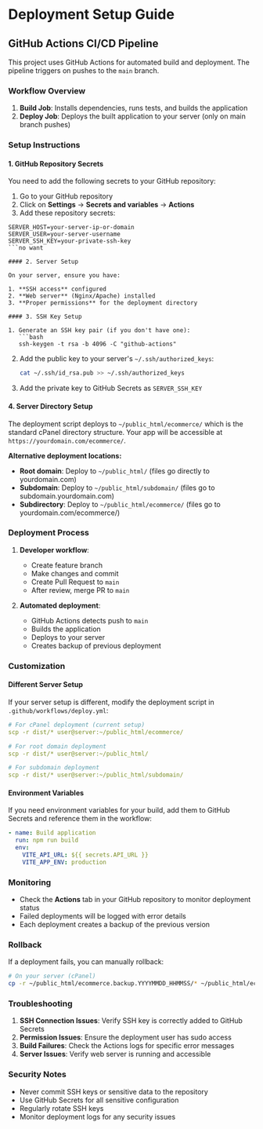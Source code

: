 # Deployment Setup Guide

## GitHub Actions CI/CD Pipeline

This project uses GitHub Actions for automated build and deployment. The pipeline triggers on pushes to the `main` branch.

### Workflow Overview

1. **Build Job**: Installs dependencies, runs tests, and builds the application
2. **Deploy Job**: Deploys the built application to your server (only on main branch pushes)

### Setup Instructions

#### 1. GitHub Repository Secrets

You need to add the following secrets to your GitHub repository:

1. Go to your GitHub repository
2. Click on **Settings** → **Secrets and variables** → **Actions**
3. Add these repository secrets:

```
SERVER_HOST=your-server-ip-or-domain
SERVER_USER=your-server-username
SERVER_SSH_KEY=your-private-ssh-key
```no want

#### 2. Server Setup

On your server, ensure you have:

1. **SSH access** configured
2. **Web server** (Nginx/Apache) installed
3. **Proper permissions** for the deployment directory

#### 3. SSH Key Setup

1. Generate an SSH key pair (if you don't have one):
   ```bash
   ssh-keygen -t rsa -b 4096 -C "github-actions"
   ```

2. Add the public key to your server's `~/.ssh/authorized_keys`:
   ```bash
   cat ~/.ssh/id_rsa.pub >> ~/.ssh/authorized_keys
   ```

3. Add the private key to GitHub Secrets as `SERVER_SSH_KEY`

#### 4. Server Directory Setup

The deployment script deploys to `~/public_html/ecommerce/` which is the standard cPanel directory structure. Your app will be accessible at `https://yourdomain.com/ecommerce/`.

**Alternative deployment locations:**
- **Root domain**: Deploy to `~/public_html/` (files go directly to yourdomain.com)
- **Subdomain**: Deploy to `~/public_html/subdomain/` (files go to subdomain.yourdomain.com)
- **Subdirectory**: Deploy to `~/public_html/ecommerce/` (files go to yourdomain.com/ecommerce/)

### Deployment Process

1. **Developer workflow**:
   - Create feature branch
   - Make changes and commit
   - Create Pull Request to `main`
   - After review, merge PR to `main`

2. **Automated deployment**:
   - GitHub Actions detects push to `main`
   - Builds the application
   - Deploys to your server
   - Creates backup of previous deployment

### Customization

#### Different Server Setup

If your server setup is different, modify the deployment script in `.github/workflows/deploy.yml`:

```yaml
# For cPanel deployment (current setup)
scp -r dist/* user@server:~/public_html/ecommerce/

# For root domain deployment
scp -r dist/* user@server:~/public_html/

# For subdomain deployment
scp -r dist/* user@server:~/public_html/subdomain/
```

#### Environment Variables

If you need environment variables for your build, add them to GitHub Secrets and reference them in the workflow:

```yaml
- name: Build application
  run: npm run build
  env:
    VITE_API_URL: ${{ secrets.API_URL }}
    VITE_APP_ENV: production
```

### Monitoring

- Check the **Actions** tab in your GitHub repository to monitor deployment status
- Failed deployments will be logged with error details
- Each deployment creates a backup of the previous version

### Rollback

If a deployment fails, you can manually rollback:

```bash
# On your server (cPanel)
cp -r ~/public_html/ecommerce.backup.YYYYMMDD_HHMMSS/* ~/public_html/ecommerce/
```

### Troubleshooting

1. **SSH Connection Issues**: Verify SSH key is correctly added to GitHub Secrets
2. **Permission Issues**: Ensure the deployment user has sudo access
3. **Build Failures**: Check the Actions logs for specific error messages
4. **Server Issues**: Verify web server is running and accessible

### Security Notes

- Never commit SSH keys or sensitive data to the repository
- Use GitHub Secrets for all sensitive configuration
- Regularly rotate SSH keys
- Monitor deployment logs for any security issues
